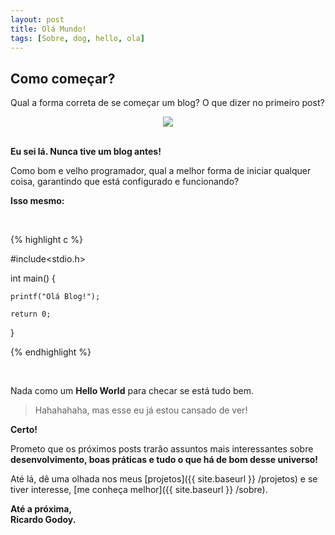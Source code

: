 ```yaml
---
layout: post
title: Olá Mundo!
tags: [Sobre, dog, hello, ola]
---
```


<h2>Como começar?</h2>

Qual a forma correta de se começar um blog? O que dizer no primeiro post?

<div style="text-align:center">
<img src ="{{ site.baseurl }}/assets/img/dog-no-idea.jpg" />
</div>

<br/>

**Eu sei lá. Nunca tive um blog antes!**

Como bom e velho programador, qual a melhor forma de iniciar qualquer coisa, garantindo que está configurado e funcionando?

**Isso mesmo:**

<br/>

{% highlight c %}

#include<stdio.h>

int main() {

    printf("Olá Blog!");

    return 0;
}

{% endhighlight %}

<br/>

Nada como um **Hello World** para checar se está tudo bem.

> Hahahahaha, mas esse eu já estou cansado de ver!

**Certo!**

Prometo que os próximos posts trarão assuntos mais interessantes sobre **desenvolvimento, boas práticas e tudo o que há de bom desse universo!**

Até lá, dê uma olhada nos meus [projetos]({{ site.baseurl }} /projetos) e se tiver interesse, [me conheça melhor]({{ site.baseurl }} /sobre).

<b>
Até a próxima,
<br/>
Ricardo Godoy. 
</b>